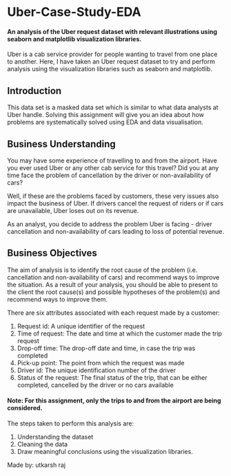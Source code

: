 # Uber-Case-Study-EDA
#### An analysis of the Uber request dataset with relevant illustrations using seaborn and matplotlib visualization libraries.

Uber is a cab service provider for people wanting to travel from one place to another. Here, I have taken an Uber request dataset to try and perform analysis using the visualization libraries such as seaborn and matplotlib.

## Introduction
This data set is a masked data set which is similar to what data analysts at Uber handle. Solving this assignment will give you an idea about how problems are systematically solved using EDA and data visualisation.

## Business Understanding
You may have some experience of travelling to and from the airport. Have you ever used Uber or any other cab service for this travel? Did you at any time face the problem of cancellation by the driver or non-availability of cars?

Well, if these are the problems faced by customers, these very issues also impact the business of Uber. If drivers cancel the request of riders or if cars are unavailable, Uber loses out on its revenue.

As an analyst, you decide to address the problem Uber is facing - driver cancellation and
non-availability of cars leading to loss of potential revenue.

## Business Objectives
The aim of analysis is to identify the root cause of the problem (i.e. cancellation and non-availability of cars) and recommend ways to improve the situation. As a result of your analysis, you should be able to present to the client the root cause(s) and possible hypotheses of the problem(s) and recommend ways to improve them.

There are six attributes associated with each request made by a customer:
1. Request id: A unique identifier of the request
2. Time of request: The date and time at which the customer made the trip request
3. Drop-off time: The drop-off date and time, in case the trip was completed
4. Pick-up point: The point from which the request was made
5. Driver id: The unique identification number of the driver
6. Status of the request: The final status of the trip, that can be either completed, cancelled
by the driver or no cars available

#### Note: For this assignment, only the trips to and from the airport are being considered.

The steps taken to perform this analysis are:

1. Understanding the dataset
2. Cleaning the data
3. Draw meaningful conclusions using the visualization libraries.

Made by:
utkarsh raj
